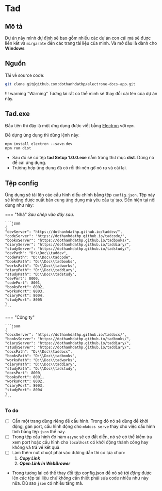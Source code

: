 # Tad

## Mô tả

Dự án này mình dự định sẽ bao gồm nhiều các dự án con cái mà sẽ được liên kết và `mirgarate` đến các trang tài liệu của mình. Và mở đầu là dành cho __Windows__

## Nguồn

Tải về source code:

```bash
git clone git@github.com:dothanhdathp/electrone-docs-app.git
```

!!! warning "Warning"
    Tương lai rất có thể mình sẽ thay đổi cái tên của dự án này.

## Tad.exe

Đầu tiên thì đây là một ứng dụng được viết bằng [Electron](../../Tools/Electron/electron-getting-start.md) với `npm`.

Để dựng ứng dụng thì dùng lệnh này:

```txt
npm install electron --save-dev
npm run dist
```

- Sau đó sẽ có tệp __tad Setup 1.0.0.exe__ nằm trong thư mục __dist__. Dùng nó để cài ứng dụng.
- Trường hợp ứng dụng đã có rồi thì nên gỡ nó ra và cài lại.

## Tệp config

Ứng dụng sẽ tải lên các cấu hình diều chỉnh bằng tệp `config.json`. Tệp này sẽ không được xuất bản cùng ứng dụng mà yêu cầu tự tạo. Đến hiện tại nội dung như này:

=== "Nhà"
    _Sau chép vào đây sau._

    ```json
    {
    "devServer": "https://dothanhdathp.github.io/taddev/",
    "codeServer": "https://dothanhdathp.github.io/tadcode/",
    "booksServer": "https://dothanhdathp.github.io/tadbooks/",
    "diaryServer": "https://dothanhdathp.github.io/taddiary/",
    "studyServer": "https://dothanhdathp.github.io/tadstudy/",
    "devPath": "D:\\Doc\\taddev",
    "codePath": "D:\\Doc\\tadcode",
    "booksPath": "D:\\Doc\\tadbooks",
    "worksPath": "D:\\Doc\\tadworks",
    "diaryPath": "D:\\Doc\\taddiary",
    "studyPath": "D:\\Doc\\tadstudy",
    "devPort": 8000,
    "codePort": 8001,
    "booksPort": 8002,
    "worksPort": 8003,
    "diaryPort": 8004,
    "studyPort": 8005
    }
    ```

=== "Công ty"

    ```json
    {
    "docsServer": "https://dothanhdathp.github.io/taddocs/",
    "booksServer": "https://dothanhdathp.github.io/tadbooks/",
    "diaryServer": "https://dothanhdathp.github.io/taddiary/",
    "studyServer": "https://dothanhdathp.github.io/taddiary/",
    "docsPath": "D:\\Doc\\taddocs",
    "booksPath": "D:\\Doc\\tadbooks",
    "worksPath": "D:\\Doc\\tadworks",
    "diaryPath": "D:\\Doc\\taddiary",
    "studyPath": "D:\\Doc\\tadstudy",
    "docsPort": 8000,
    "booksPort": 8001,
    "worksPort": 8002,
    "diaryPort": 8003,
    "studyPort": 8004
    }
    ```


### To do

- [ ] Cần một trang dùng riêng để cấu hình. Trong đó nó sẽ dùng để khởi động, gán port, cấu hình động cho `mkdocs serve` thay cho việc cấu hình tĩnh bằng tệp `json` thế này.
- [ ] Trong tệp cấu hình đó hàm `async` sẽ có đất diễn, nó sẽ có thể kiểm tra xem port hoặc cấu hình cho `localhost` có khởi động thành công hay không và trả về kết quả.
- [ ] Làm thêm nút chuột phải vào đường dẫn thì có lựa chọn:
    1. ___Copy Link___
    1. ___Open Link in WebBrower___
- Trong tương lai có thể thay đổi tệp config.json để nó sẽ _tải động_ được lên các tệp tài liệu chứ không cần thiết phải sửa code nhiều như này nữa. Dù sao `json` có nhiều tầng mà.